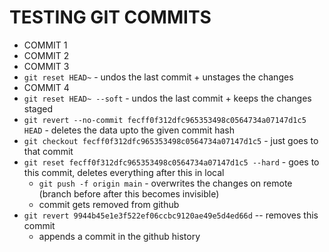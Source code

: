 # TESTING GIT COMMITS

- COMMIT 1
- COMMIT 2
- COMMIT 3
- `git reset HEAD~` - undos the last commit + unstages the changes
- COMMIT 4
- `git reset HEAD~ --soft` - undos the last commit + keeps the changes staged
- `git revert --no-commit fecff0f312dfc965353498c0564734a07147d1c5 HEAD` - deletes the data upto the given commit hash
- `git checkout fecff0f312dfc965353498c0564734a07147d1c5` - just goes to that commit
- `git reset fecff0f312dfc965353498c0564734a07147d1c5 --hard` - goes to this commit, deletes everything after this in local
  - `git push -f origin main` - overwrites the changes on remote (branch before after this becomes invisible)
  - commit gets removed from github
- `git revert 9944b45e1e3f522ef06ccbc9120ae49e5d4ed66d` -- removes this commit
  - appends a commit in the github history
